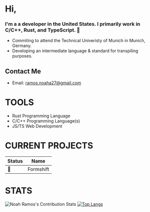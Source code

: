 


# Hi, 
### I'm a a developer in the **United States**. I primarily work in C/C++, Rust, and TypeScript.  👋

- Commiting to attend the Technical Univeristy of Munich in Munich, Germany.
- Developing an intermediate language & standard for transpiling purposes.

## Contact Me
- Email: ramos.noaha27@gmail.com

# TOOLS
- Rust Programming Language
- C/C++ Programming Language(s)
- JS/TS Web Development


# CURRENT PROJECTS

| **Status** | **Name** |
|--------|------|
|      🚧   | Formshift|

# STATS
![Noah Ramos's Contribution Stats](https://github-readme-stats.vercel.app/api?username=NoahTheRamos&show_icons=true&theme=gruvbox)
[![Top Langs](https://github-readme-stats.vercel.app/api/top-langs/?username=NoahTheRamos&layout=donut)](https://github.com/NoahTheRamos/github-readme-stats)

